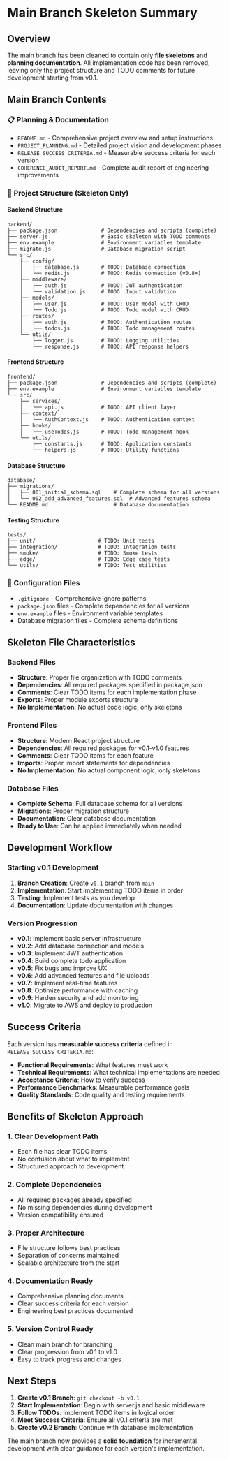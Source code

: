 # Main Branch Skeleton Summary

## Overview

The main branch has been cleaned to contain only **file skeletons** and **planning documentation**. All implementation code has been removed, leaving only the project structure and TODO comments for future development starting from v0.1.

## Main Branch Contents

### **📋 Planning & Documentation**
- `README.md` - Comprehensive project overview and setup instructions
- `PROJECT_PLANNING.md` - Detailed project vision and development phases
- `RELEASE_SUCCESS_CRITERIA.md` - Measurable success criteria for each version
- `COHERENCE_AUDIT_REPORT.md` - Complete audit report of engineering improvements

### **📁 Project Structure (Skeleton Only)**

#### **Backend Structure**
```
backend/
├── package.json              # Dependencies and scripts (complete)
├── server.js                 # Basic skeleton with TODO comments
├── env.example               # Environment variables template
├── migrate.js                # Database migration script
└── src/
    ├── config/
    │   ├── database.js       # TODO: Database connection
    │   └── redis.js          # TODO: Redis connection (v0.8+)
    ├── middleware/
    │   ├── auth.js           # TODO: JWT authentication
    │   └── validation.js     # TODO: Input validation
    ├── models/
    │   ├── User.js           # TODO: User model with CRUD
    │   └── Todo.js           # TODO: Todo model with CRUD
    ├── routes/
    │   ├── auth.js           # TODO: Authentication routes
    │   └── todos.js          # TODO: Todo management routes
    └── utils/
        ├── logger.js         # TODO: Logging utilities
        └── response.js       # TODO: API response helpers
```

#### **Frontend Structure**
```
frontend/
├── package.json              # Dependencies and scripts (complete)
├── env.example               # Environment variables template
└── src/
    ├── services/
    │   └── api.js            # TODO: API client layer
    ├── context/
    │   └── AuthContext.js    # TODO: Authentication context
    ├── hooks/
    │   └── useTodos.js       # TODO: Todo management hook
    └── utils/
        ├── constants.js      # TODO: Application constants
        └── helpers.js        # TODO: Utility functions
```

#### **Database Structure**
```
database/
├── migrations/
│   ├── 001_initial_schema.sql    # Complete schema for all versions
│   └── 002_add_advanced_features.sql  # Advanced features schema
└── README.md                     # Database documentation
```

#### **Testing Structure**
```
tests/
├── unit/                    # TODO: Unit tests
├── integration/             # TODO: Integration tests
├── smoke/                   # TODO: Smoke tests
├── edge/                    # TODO: Edge case tests
└── utils/                   # TODO: Test utilities
```

### **🔧 Configuration Files**
- `.gitignore` - Comprehensive ignore patterns
- `package.json` files - Complete dependencies for all versions
- `env.example` files - Environment variable templates
- Database migration files - Complete schema definitions

## **Skeleton File Characteristics**

### **Backend Files**
- **Structure**: Proper file organization with TODO comments
- **Dependencies**: All required packages specified in package.json
- **Comments**: Clear TODO items for each implementation phase
- **Exports**: Proper module exports structure
- **No Implementation**: No actual code logic, only skeletons

### **Frontend Files**
- **Structure**: Modern React project structure
- **Dependencies**: All required packages for v0.1-v1.0 features
- **Comments**: Clear TODO items for each feature
- **Imports**: Proper import statements for dependencies
- **No Implementation**: No actual component logic, only skeletons

### **Database Files**
- **Complete Schema**: Full database schema for all versions
- **Migrations**: Proper migration structure
- **Documentation**: Clear database documentation
- **Ready to Use**: Can be applied immediately when needed

## **Development Workflow**

### **Starting v0.1 Development**
1. **Branch Creation**: Create `v0.1` branch from `main`
2. **Implementation**: Start implementing TODO items in order
3. **Testing**: Implement tests as you develop
4. **Documentation**: Update documentation with changes

### **Version Progression**
- **v0.1**: Implement basic server infrastructure
- **v0.2**: Add database connection and models
- **v0.3**: Implement JWT authentication
- **v0.4**: Build complete todo application
- **v0.5**: Fix bugs and improve UX
- **v0.6**: Add advanced features and file uploads
- **v0.7**: Implement real-time features
- **v0.8**: Optimize performance with caching
- **v0.9**: Harden security and add monitoring
- **v1.0**: Migrate to AWS and deploy to production

## **Success Criteria**

Each version has **measurable success criteria** defined in `RELEASE_SUCCESS_CRITERIA.md`:

- **Functional Requirements**: What features must work
- **Technical Requirements**: What technical implementations are needed
- **Acceptance Criteria**: How to verify success
- **Performance Benchmarks**: Measurable performance goals
- **Quality Standards**: Code quality and testing requirements

## **Benefits of Skeleton Approach**

### **1. Clear Development Path**
- Each file has clear TODO items
- No confusion about what to implement
- Structured approach to development

### **2. Complete Dependencies**
- All required packages already specified
- No missing dependencies during development
- Version compatibility ensured

### **3. Proper Architecture**
- File structure follows best practices
- Separation of concerns maintained
- Scalable architecture from the start

### **4. Documentation Ready**
- Comprehensive planning documents
- Clear success criteria for each version
- Engineering best practices documented

### **5. Version Control Ready**
- Clean main branch for branching
- Clear progression from v0.1 to v1.0
- Easy to track progress and changes

## **Next Steps**

1. **Create v0.1 Branch**: `git checkout -b v0.1`
2. **Start Implementation**: Begin with server.js and basic middleware
3. **Follow TODOs**: Implement TODO items in logical order
4. **Meet Success Criteria**: Ensure all v0.1 criteria are met
5. **Create v0.2 Branch**: Continue with database implementation

The main branch now provides a **solid foundation** for incremental development with clear guidance for each version's implementation.
